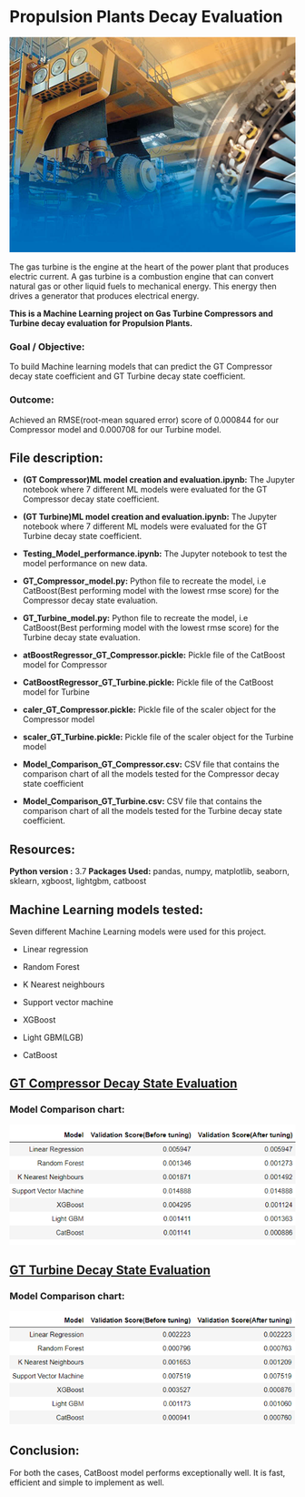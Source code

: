 # Propulsion Plants Decay Evaluation
![](images/GT_propulsion.jpg)

The gas turbine is the engine at the heart of the power plant that produces electric current. A gas turbine is a combustion engine that can convert natural gas or other liquid fuels to mechanical energy. This energy then drives a generator that produces electrical energy.

**This is a Machine Learning project on Gas Turbine Compressors and Turbine decay evaluation for Propulsion Plants.**

### Goal / Objective:

To build Machine learning models that can predict the GT Compressor decay state coefficient and GT Turbine decay state coefficient.

### Outcome: 

Achieved an RMSE(root-mean squared error) score of 0.000844 for our Compressor model and 0.000708 for our Turbine model.

## **File description:**

- **(GT Compressor)ML model creation and evaluation.ipynb:** The Jupyter notebook where 7 different ML models were evaluated for the GT Compressor decay state coefficient.

- **(GT Turbine)ML model creation and evaluation.ipynb:** The Jupyter notebook where 7 different ML models were evaluated for the GT Turbine decay state coefficient.

- **Testing_Model_performance.ipynb:** The Jupyter notebook to test the model performance on new data.

- **GT_Compressor_model.py:** Python file to recreate the model, i.e CatBoost(Best performing model with the lowest rmse score) for the Compressor decay state evaluation. 

- **GT_Turbine_model.py:** Python file to recreate the model, i.e CatBoost(Best performing model with the lowest rmse score) for the Turbine decay state evaluation.

- **atBoostRegressor_GT_Compressor.pickle:** Pickle file of the CatBoost model for Compressor

- **CatBoostRegressor_GT_Turbine.pickle:** Pickle file of the CatBoost model for Turbine

- **caler_GT_Compressor.pickle:** Pickle file of the scaler object for the Compressor model

- **scaler_GT_Turbine.pickle:** Pickle file of the scaler object for the Turbine model

- **Model_Comparison_GT_Compressor.csv:** CSV file that contains the comparison chart of all the models tested for the Compressor decay state coefficient

- **Model_Comparison_GT_Turbine.csv:** CSV file that contains the comparison chart of all the models tested for the Turbine decay state coefficient.

## Resources:

**Python version :** 3.7
**Packages Used:** pandas, numpy, matplotlib, seaborn, sklearn, xgboost, lightgbm, catboost

## Machine Learning models tested:

Seven different Machine Learning models were used for this project.

- Linear regression

- Random Forest

- K Nearest neighbours

- Support vector machine

- XGBoost

- Light GBM(LGB)

- CatBoost

## <u>GT Compressor Decay State Evaluation</u>

### Model Comparison chart:

![](images/model_comparison_compressor.png)


## <u>GT Turbine Decay State Evaluation</u>

### Model Comparison chart:

![](images/model_comparison_turbine.png)

## Conclusion:

For both the cases, CatBoost model performs exceptionally well. It is fast, efficient and simple to implement as well.


